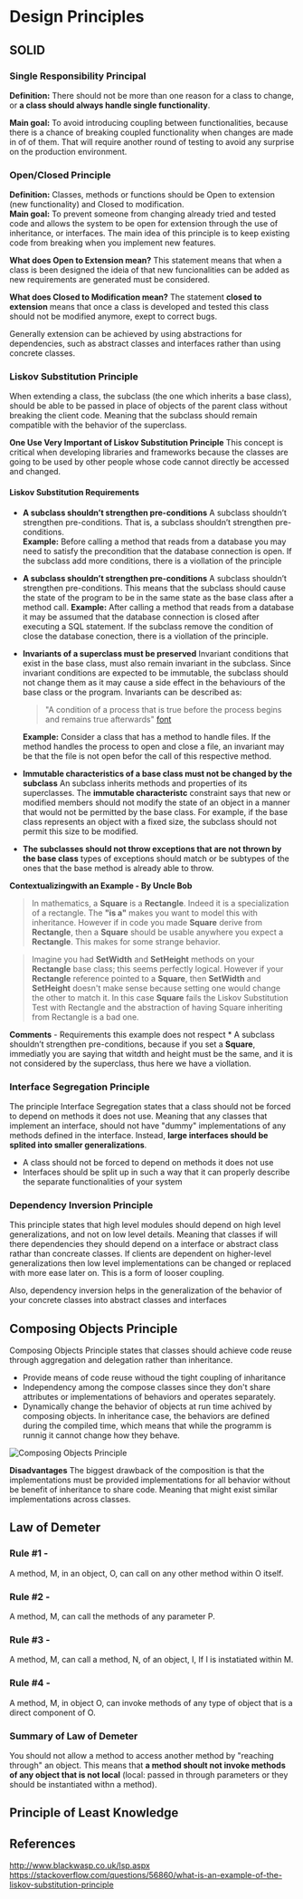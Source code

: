 

# Design Principles
## SOLID

### Single Responsibility Principal
**Definition:**  There should not be more than one reason for a class to change, or  **a class should always handle single functionality**.

**Main goal:**  To avoid introducing coupling between functionalities, because there is a chance of breaking coupled functionality when changes are made in of of them. That will require another round of testing to avoid any surprise on the production environment.

### Open/Closed Principle

**Definition:**  Classes, methods or functions should be Open to extension (new functionality) and Closed to modification.  
**Main goal:**  To prevent someone from changing already tried and tested code and allows the system to be open for extension through the use of inheritance, or interfaces. The main idea of this principle is to keep existing code from breaking when you implement new features.

**What does Open to Extension mean?**
This statement means that when a class is been designed the ideia of that new funcionalities can be added as new requirements are generated must be considered. 

**What does Closed to Modification mean?**
The statement **closed to extension** means that once a class is developed and tested this class should not be modified anymore, exept to correct bugs.

Generally extension can be achieved by using abstractions for dependencies, such as abstract classes and interfaces rather than using concrete classes.


### Liskov Substitution Principle
When extending a class, the subclass (the one which inherits a base class), should be able to be passed in place of objects of
the parent class without breaking the client code. Meaning that the subclass should remain compatible with the behavior of the superclass. 

**One Use Very Important of Liskov Substitution Principle**
This concept  is critical when developing libraries and frameworks because the classes are going to be used by other people whose code cannot directly be accessed and changed.

#### Liskov Substitution Requirements
* **A subclass shouldn’t strengthen pre-conditions**
A subclass shouldn’t strengthen pre-conditions. That is, a subclass shouldn’t strengthen pre-conditions.  
**Example:**  Before calling a method that reads from a database you may need to satisfy the precondition that the database connection is open. If the subclass add more conditions, there is a viollation of the principle

* **A subclass shouldn’t strengthen pre-conditions**
A subclass shouldn’t strengthen pre-conditions. This means that the subclass should cause the state of the program to be in the same state as the base class after a method call.
**Example:**  After calling a method that reads from a database it may be assumed that the database connection is closed after executing a SQL statement. If the subclass remove the condition of close the database conection, there is a viollation of the principle.

* **Invariants of a superclass must be preserved**
Invariant conditions that exist in the base class, must also remain invariant in the subclass. Since invariant conditions are expected to be immutable, the subclass should not change them as it may cause a side effect in the behaviours of the base class or the program. Invariants can be described as:
	> "A condition of a process that is true before the process begins and remains true afterwards" [font](http://www.blackwasp.co.uk/lsp.aspx)

	**Example:** Consider a class that has a method to handle files. If the method handles the process to open and close a file, an invariant may be that the file is not open befor the call of this respective method.

* **Immutable characteristics of a base class must not be changed by the subclass**
An subclass inherits methods and properties of its superclasses. The **immutable characteristc** constraint says that new or modified members should not modify the state of an object in a manner that would not be permitted by the base class. For example, if the base class represents an object with a fixed size, the subclass should not permit this size to be modified.

* **The subclasses should not throw exceptions that are not thrown by the base class**
types of exceptions should match or be subtypes of the ones that the base method is already able to throw. 

**Contextualizingwith an Example - By Uncle Bob**
> In mathematics, a **Square** is a **Rectangle**. Indeed it is a specialization of a rectangle. The **"is a"** makes you want to model this with inheritance. However if in code you made **Square** derive from **Rectangle**, then a **Square** should be usable anywhere you expect a **Rectangle**. This makes for some strange behavior.

> Imagine you had **SetWidth** and **SetHeight** methods on your **Rectangle** base class; this seems perfectly logical. However if your **Rectangle** reference pointed to a **Square**, then **SetWidth** and **SetHeight** doesn't make sense because setting one would change the other to match it. In this case **Square** fails the Liskov Substitution Test with Rectangle and the abstraction of having Square inheriting from Rectangle is a bad one.

**Comments** - Requirements this example does not respect
	*  A subclass shouldn’t strengthen pre-conditions, because if you set a **Square**, immediatly you are saying that witdth and height must be the same, and it is not considered by the superclass, thus here we have a viollation.

### Interface Segregation Principle
The principle Interface Segregation states that a class should not be forced to depend on methods it does not use. Meaning that any classes that implement an interface, should not have "dummy" implementations of any methods defined in the interface. Instead, **large interfaces should be splited into smaller generalizations**.

* A class should not be forced to depend on methods it does not use
* Interfaces should be split up in such a way that it can properly describe the separate functionalities of your system


### Dependency Inversion Principle
This principle states that high level modules should depend on high level generalizations, and not on low level details. Meaning that classes if will there dependencies they should depend on a interface or abstract class rathar than concreate classes. If clients are dependent on higher-level generalizations then low level implementations can be changed or replaced with more ease later on. This is a form of looser coupling.

Also, dependency inversion helps in the generalization of the behavior of your concrete classes into abstract classes and interfaces

## Composing Objects Principle
Composing Objects Principle states that classes should achieve code reuse through aggregation and delegation rather than inheritance.
* Provide means of code reuse withoud the tight coupling of inharitance
* Independency among the compose classes since they don't share attributes or implementations of behaviors and operates separately. 
* Dynamically change the behavior of objects at run time achived by composing objects. In inheritance case, the behaviors are defined during the compiled time, which means that while the programm is runnig it cannot change how they behave.

![ Composing Objects Principle](ComposingObjectsPrinciple.png)

**Disadvantages**
The biggest drawback of the composition is that the implementations must be provided implementations for all behavior without be benefit of inheritance to share code. Meaning that might exist similar implementations across classes.

## Law of Demeter

### Rule #1 -
A method, M, in an object, O, can call on any other method within O itself.

### Rule #2 - 
A method, M, can call the methods of any parameter P.

### Rule #3 - 
A method, M, can call a method, N, of an object, I, If I is instatiated within M.

### Rule #4 - 
A method, M, in object O, can invoke methods of any type of object that is a direct component of O.

### Summary of Law of Demeter
You should not allow a method to access another method by "reaching through" an object. This means that **a method shoult not invoke methods of any object that is not local** (local: passed in through parameters or they should be instantiated withn a method).

## Principle of Least Knowledge




## References
http://www.blackwasp.co.uk/lsp.aspx
https://stackoverflow.com/questions/56860/what-is-an-example-of-the-liskov-substitution-principle

